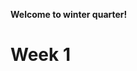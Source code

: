 **Welcome to winter quarter!**
# Week 1
[LabReport1]:https://github.com/makeilali/cse15l-lab-reports/blob/main/Labreport1.md
